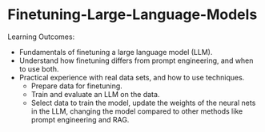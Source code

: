 # Finetuning-Large-Language-Models

Learning Outcomes:
- Fundamentals of finetuning a large language model (LLM).
- Understand how finetuning differs from prompt engineering, and when to use both.
- Practical experience with real data sets, and how to use techniques.
  * Prepare data for finetuning.
  * Train and evaluate an LLM on the data.
  * Select data to train the model, update the weights of the neural nets in the LLM, changing the model compared to other methods like prompt engineering and RAG.
